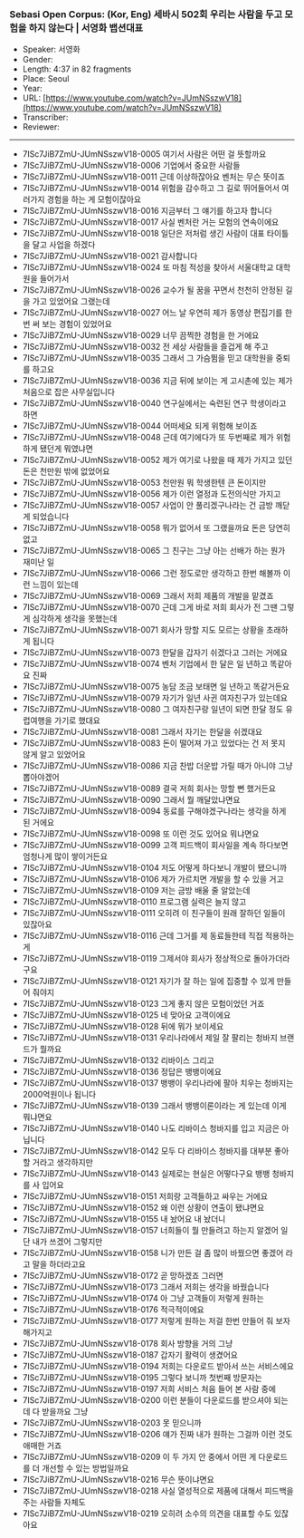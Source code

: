 ### Sebasi Open Corpus: (Kor, Eng) 세바시 502회 우리는 사람을 두고 모험을 하지 않는다 | 서영화 뱁션대표

- Speaker: 서영화
- Gender: 
- Length: 4:37 in 82 fragments
- Place: Seoul
- Year: 
- URL: [https://www.youtube.com/watch?v=JUmNSszwV18](https://www.youtube.com/watch?v=JUmNSszwV18)
- Transcriber: 
- Reviewer: 

---

- 7ISc7JiB7ZmU-JUmNSszwV18-0005 여기서 사람은 어떤 걸 뜻할까요
- 7ISc7JiB7ZmU-JUmNSszwV18-0006 기업에서 중요한 사람들
- 7ISc7JiB7ZmU-JUmNSszwV18-0011 근데 이상하잖아요 벤처는 무슨 뜻이죠
- 7ISc7JiB7ZmU-JUmNSszwV18-0014 위험을 감수하고 그 길로 뛰어들어서 여러가지 경험을 하는 게 모험이잖아요
- 7ISc7JiB7ZmU-JUmNSszwV18-0016 지금부터 그 얘기를 하고자 합니다
- 7ISc7JiB7ZmU-JUmNSszwV18-0017 사실 벤처란 거는 모험의 연속이에요
- 7ISc7JiB7ZmU-JUmNSszwV18-0018 일단은 저처럼 생긴 사람이 대표 타이틀을 달고 사업을 하겠다
- 7ISc7JiB7ZmU-JUmNSszwV18-0021 감사합니다
- 7ISc7JiB7ZmU-JUmNSszwV18-0024 또 마침 적성을 찾아서 서울대학교 대학원을 들어가서
- 7ISc7JiB7ZmU-JUmNSszwV18-0026 교수가 될 꿈을 꾸면서 천천히 안정된 길을 가고 있었어요 그랬는데
- 7ISc7JiB7ZmU-JUmNSszwV18-0027 어느 날 우연히 제가 동영상 편집기를 한번 써 보는 경험이 있었어요
- 7ISc7JiB7ZmU-JUmNSszwV18-0029 너무 끔찍한 경험을 한 거에요
- 7ISc7JiB7ZmU-JUmNSszwV18-0032 전 세상 사람들을 즐겁게 해 주고
- 7ISc7JiB7ZmU-JUmNSszwV18-0035 그래서 그 가슴뜀을 믿고 대학원을 중퇴를 하고요
- 7ISc7JiB7ZmU-JUmNSszwV18-0036 지금 뒤에 보이는 게 고시촌에 있는 제가 처음으로 잡은 사무실입니다
- 7ISc7JiB7ZmU-JUmNSszwV18-0040 연구실에서는 숙련된 연구 학생이라고 하면
- 7ISc7JiB7ZmU-JUmNSszwV18-0044 어떠세요 되게 위험해 보이죠
- 7ISc7JiB7ZmU-JUmNSszwV18-0048 근데 여기에다가 또 두번째로 제가 위험하게 됐던게 뭐였냐면
- 7ISc7JiB7ZmU-JUmNSszwV18-0052 제가 여기로 나왔을 때 제가 가지고 있던 돈은 천만원 밖에 없었어요
- 7ISc7JiB7ZmU-JUmNSszwV18-0053 천만원 뭐 학생한텐 큰 돈이지만
- 7ISc7JiB7ZmU-JUmNSszwV18-0056 제가 이런 열정과 도전의식만 가지고
- 7ISc7JiB7ZmU-JUmNSszwV18-0057 사업이 안 풀리겠구나라는 건 금방 깨닫게 되었습니다
- 7ISc7JiB7ZmU-JUmNSszwV18-0058 뭐가 없어서 또 그랬을까요 돈은 당연히 없고
- 7ISc7JiB7ZmU-JUmNSszwV18-0065 그 친구는 그냥 아는 선배가 하는 뭔가 재미난 일
- 7ISc7JiB7ZmU-JUmNSszwV18-0066 그런 정도로만 생각하고 한번 해볼까 이런 느낌이 있는데
- 7ISc7JiB7ZmU-JUmNSszwV18-0069 그래서 저희 제품의 개발을 맡겼죠
- 7ISc7JiB7ZmU-JUmNSszwV18-0070 근데 그게 바로 저희 회사가 전 그땐 그렇게 심각하게 생각을 못했는데
- 7ISc7JiB7ZmU-JUmNSszwV18-0071 회사가 망할 지도 모르는 상황을 초래하게 됩니다
- 7ISc7JiB7ZmU-JUmNSszwV18-0073 한달을 갑자기 쉬겠다고 그러는 거에요
- 7ISc7JiB7ZmU-JUmNSszwV18-0074 벤처 기업에서 한 달은 일 년하고 똑같아요 진짜
- 7ISc7JiB7ZmU-JUmNSszwV18-0075 농담 조금 보태면 일 년하고 똑같거든요
- 7ISc7JiB7ZmU-JUmNSszwV18-0079 자기가 일년 사귄 여자친구가 있는데요
- 7ISc7JiB7ZmU-JUmNSszwV18-0080 그 여자친구랑 일년이 되면 한달 정도 유럽여행을 가기로 했대요
- 7ISc7JiB7ZmU-JUmNSszwV18-0081 그래서 자기는 한달을 쉬겠대요
- 7ISc7JiB7ZmU-JUmNSszwV18-0083 돈이 떨어져 가고 있었다는 건 저 못지 않게 알고 있었어요
- 7ISc7JiB7ZmU-JUmNSszwV18-0086 지금 찬밥 더운밥 가릴 때가 아니야 그냥 뽑아야겠어
- 7ISc7JiB7ZmU-JUmNSszwV18-0089 결국 저희 회사는 망할 뻔 했거든요
- 7ISc7JiB7ZmU-JUmNSszwV18-0090 그래서 뭘 깨달았냐면요
- 7ISc7JiB7ZmU-JUmNSszwV18-0094 동료를 구해야겠구나라는 생각을 하게 된 거에요
- 7ISc7JiB7ZmU-JUmNSszwV18-0098 또 이런 것도 있어요 뭐냐면요
- 7ISc7JiB7ZmU-JUmNSszwV18-0099 고객 피드백이 회사일을 계속 하다보면 엄청나게 많이 쌓이거든요
- 7ISc7JiB7ZmU-JUmNSszwV18-0104 저도 어떻게 하다보니 개발이 됐으니까
- 7ISc7JiB7ZmU-JUmNSszwV18-0106 제가 가르치면 개발을 할 수 있을 거고
- 7ISc7JiB7ZmU-JUmNSszwV18-0109 저는 금방 배울 줄 알았는데
- 7ISc7JiB7ZmU-JUmNSszwV18-0110 프로그램 실력은 늘지 않고
- 7ISc7JiB7ZmU-JUmNSszwV18-0111 오히려 이 친구들이 원래 잘하던 일들이 있잖아요
- 7ISc7JiB7ZmU-JUmNSszwV18-0116 근데 그거를 제 동료들한테 직접 적용하는 게
- 7ISc7JiB7ZmU-JUmNSszwV18-0119 그제서야 회사가 정상적으로 돌아가더라구요
- 7ISc7JiB7ZmU-JUmNSszwV18-0121 자기가 잘 하는 일에 집중할 수 있게 만들어 줘야지
- 7ISc7JiB7ZmU-JUmNSszwV18-0123 그게 좋지 않은 모험이었던 거죠
- 7ISc7JiB7ZmU-JUmNSszwV18-0125 네 맞아요 고객이에요
- 7ISc7JiB7ZmU-JUmNSszwV18-0128 뒤에 뭐가 보이세요
- 7ISc7JiB7ZmU-JUmNSszwV18-0131 우리나라에서 제일 잘 팔리는 청바지 브랜드가 뭘까요
- 7ISc7JiB7ZmU-JUmNSszwV18-0132 리바이스 그리고
- 7ISc7JiB7ZmU-JUmNSszwV18-0136 정답은 뱅뱅이에요
- 7ISc7JiB7ZmU-JUmNSszwV18-0137 뱅뱅이 우리나라에 팔아 치우는 청바지는 2000억원이나 됩니다
- 7ISc7JiB7ZmU-JUmNSszwV18-0139 그래서 뱅뱅이론이라는 게 있는데 이게 뭐냐면요
- 7ISc7JiB7ZmU-JUmNSszwV18-0140 나도 리바이스 청바지를 입고 지금은 아닙니다
- 7ISc7JiB7ZmU-JUmNSszwV18-0142 모두 다 리바이스 청바지를 대부분 좋아할 거라고 생각하지만
- 7ISc7JiB7ZmU-JUmNSszwV18-0143 실제로는 현실은 어떻다구요 뱅뱅 청바지를 사 입어요
- 7ISc7JiB7ZmU-JUmNSszwV18-0151 저희랑 고객들하고 싸우는 거에요
- 7ISc7JiB7ZmU-JUmNSszwV18-0152 왜 이런 상황이 연출이 됐냐면요
- 7ISc7JiB7ZmU-JUmNSszwV18-0155 내 놨어요 내 놨더니
- 7ISc7JiB7ZmU-JUmNSszwV18-0157 너희들이 뭘 만들려고 하는지 알겠어 일단 내가 쓰겠어 그렇지만
- 7ISc7JiB7ZmU-JUmNSszwV18-0158 니가 만든 걸 좀 많이 바꿨으면 좋겠어 라고 말을 하더라고요
- 7ISc7JiB7ZmU-JUmNSszwV18-0172 곧 망하겠죠 그러면
- 7ISc7JiB7ZmU-JUmNSszwV18-0173 그래서 저희는 생각을 바꿨습니다
- 7ISc7JiB7ZmU-JUmNSszwV18-0174 아 그냥 고객들이 저렇게 원하는
- 7ISc7JiB7ZmU-JUmNSszwV18-0176 적극적이에요
- 7ISc7JiB7ZmU-JUmNSszwV18-0177 저렇게 원하는 저걸 한번 만들어 줘 보자 해가지고
- 7ISc7JiB7ZmU-JUmNSszwV18-0178 회사 방향을 거의 그냥
- 7ISc7JiB7ZmU-JUmNSszwV18-0187 갑자기 활력이 생겼어요
- 7ISc7JiB7ZmU-JUmNSszwV18-0194 저희는 다운로드 받아서 쓰는 서비스에요
- 7ISc7JiB7ZmU-JUmNSszwV18-0195 그렇다 보니까 첫번째 방문자는
- 7ISc7JiB7ZmU-JUmNSszwV18-0197 저희 서비스 처음 들어 본 사람 중에
- 7ISc7JiB7ZmU-JUmNSszwV18-0200 이런 분들이 다운로드를 받으셔야 되는데 다 받을까요 그냥
- 7ISc7JiB7ZmU-JUmNSszwV18-0203 못 믿으니까
- 7ISc7JiB7ZmU-JUmNSszwV18-0206 얘가 진짜 내가 원하는 그걸까 이런 것도 애매한 거죠
- 7ISc7JiB7ZmU-JUmNSszwV18-0209 이 두 가지 안 중에서 어떤 게 다운로드를 더 개선할 수 있는 방법일까요
- 7ISc7JiB7ZmU-JUmNSszwV18-0216 무슨 뜻이냐면요
- 7ISc7JiB7ZmU-JUmNSszwV18-0218 사실 열성적으로 제품에 대해서 피드백을 주는 사람들 자체도
- 7ISc7JiB7ZmU-JUmNSszwV18-0219 오히려 소수의 의견을 대표할 수도 있잖아요
